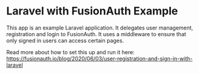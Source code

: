 # Laravel with FusionAuth Example 

This app is an example Laravel application. It delegates user management, registration and login to FusionAuth. It uses a middleware to ensure that only signed in users can access certain pages.

Read more about how to set this up and run it here: https://fusionauth.io/blog/2020/06/03/user-registration-and-sign-in-with-laravel
